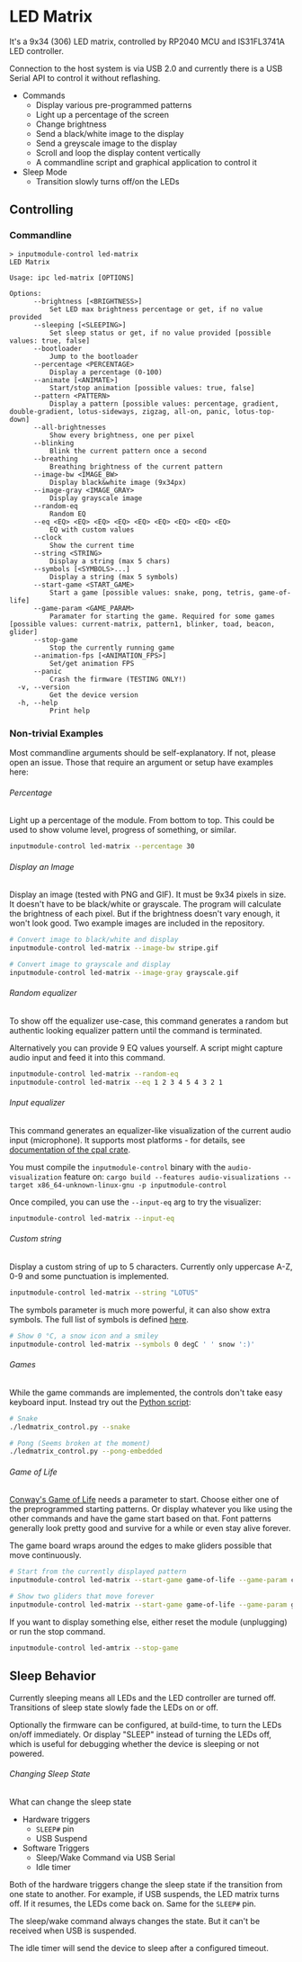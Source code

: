 # LED Matrix

It's a 9x34 (306) LED matrix, controlled by RP2040 MCU and IS31FL3741A LED controller.

Connection to the host system is via USB 2.0 and currently there is a USB Serial API to control it without reflashing.

- Commands
  - Display various pre-programmed patterns
  - Light up a percentage of the screen
  - Change brightness
  - Send a black/white image to the display
  - Send a greyscale image to the display
  - Scroll and loop the display content vertically
  - A commandline script and graphical application to control it
- Sleep Mode
  - Transition slowly turns off/on the LEDs

## Controlling

### Commandline

```
> inputmodule-control led-matrix
LED Matrix

Usage: ipc led-matrix [OPTIONS]

Options:
      --brightness [<BRIGHTNESS>]
          Set LED max brightness percentage or get, if no value provided
      --sleeping [<SLEEPING>]
          Set sleep status or get, if no value provided [possible values: true, false]
      --bootloader
          Jump to the bootloader
      --percentage <PERCENTAGE>
          Display a percentage (0-100)
      --animate [<ANIMATE>]
          Start/stop animation [possible values: true, false]
      --pattern <PATTERN>
          Display a pattern [possible values: percentage, gradient, double-gradient, lotus-sideways, zigzag, all-on, panic, lotus-top-down]
      --all-brightnesses
          Show every brightness, one per pixel
      --blinking
          Blink the current pattern once a second
      --breathing
          Breathing brightness of the current pattern
      --image-bw <IMAGE_BW>
          Display black&white image (9x34px)
      --image-gray <IMAGE_GRAY>
          Display grayscale image
      --random-eq
          Random EQ
      --eq <EQ> <EQ> <EQ> <EQ> <EQ> <EQ> <EQ> <EQ> <EQ>
          EQ with custom values
      --clock
          Show the current time
      --string <STRING>
          Display a string (max 5 chars)
      --symbols [<SYMBOLS>...]
          Display a string (max 5 symbols)
      --start-game <START_GAME>
          Start a game [possible values: snake, pong, tetris, game-of-life]
      --game-param <GAME_PARAM>
          Paramater for starting the game. Required for some games [possible values: current-matrix, pattern1, blinker, toad, beacon, glider]
      --stop-game
          Stop the currently running game
      --animation-fps [<ANIMATION_FPS>]
          Set/get animation FPS
      --panic
          Crash the firmware (TESTING ONLY!)
  -v, --version
          Get the device version
  -h, --help
          Print help
```

### Non-trivial Examples

Most commandline arguments should be self-explanatory.
If not, please open an issue.
Those that require an argument or setup have examples here:

###### Percentage

Light up a percentage of the module. From bottom to top.
This could be used to show volume level, progress of something, or similar.

```sh
inputmodule-control led-matrix --percentage 30
```

###### Display an Image

Display an image (tested with PNG and GIF). It must be 9x34 pixels in size. It
doesn't have to be black/white or grayscale. The program will calculate the
brightness of each pixel. But if the brightness doesn't vary enough, it won't
look good.
Two example images are included in the repository.

```sh
# Convert image to black/white and display
inputmodule-control led-matrix --image-bw stripe.gif

# Convert image to grayscale and display
inputmodule-control led-matrix --image-gray grayscale.gif
```

###### Random equalizer
To show off the equalizer use-case, this command generates a
random but authentic looking equalizer pattern until the command is terminated.

Alternatively you can provide 9 EQ values yourself. A script might capture
audio input and feed it into this command.

```sh
inputmodule-control led-matrix --random-eq
inputmodule-control led-matrix --eq 1 2 3 4 5 4 3 2 1
```

###### Input equalizer

This command generates an equalizer-like visualization of the current audio input (microphone).
It supports most platforms - for details, see [documentation of the cpal crate](https://github.com/RustAudio/cpal).

You must compile the `inputmodule-control` binary with the `audio-visualization` feature on:
`cargo build --features audio-visualizations --target x86_64-unknown-linux-gnu -p inputmodule-control`

Once compiled, you can use the `--input-eq` arg to try the visualizer:
```sh
inputmodule-control led-matrix --input-eq
```

###### Custom string

Display a custom string of up to 5 characters.
Currently only uppercase A-Z, 0-9 and some punctuation is implemented.

```sh
inputmodule-control led-matrix --string "LOTUS"
```

The symbols parameter is much more powerful, it can also show extra symbols.
The full list of symbols is defined [here](https://github.com/FrameworkComputer/led_matrix_fw/blob/main/inputmodule-control/src/font.rs).

```sh
# Show 0 °C, a snow icon and a smiley
inputmodule-control led-matrix --symbols 0 degC ' ' snow ':)'
```

###### Games

While the game commands are implemented, the controls don't take easy keyboard
input.
Instead try out the [Python script](../python.md):

```sh
# Snake
./ledmatrix_control.py --snake

# Pong (Seems broken at the moment)
./ledmatrix_control.py --pong-embedded
```

###### Game of Life

[Conway's Game of Life](https://en.wikipedia.org/wiki/Conway%27s_Game_of_Life)
needs a parameter to start. Choose either one of the preprogrammed starting patterns.
Or display whatever you like using the other commands and have the game start based on that.
Font patterns generally look pretty good and survive for a while or even stay alive forever.

The game board wraps around the edges to make gliders possible that move continuously.

```sh
# Start from the currently displayed pattern
inputmodule-control led-matrix --start-game game-of-life --game-param current-matrix

# Show two gliders that move forever
inputmodule-control led-matrix --start-game game-of-life --game-param glider
```

If you want to display something else, either reset the module (unplugging) or
run the stop command.

```sh
inputmodule-control led-amtrix --stop-game
```

## Sleep Behavior

Currently sleeping means all LEDs and the LED controller are turned off.
Transitions of sleep state slowly fade the LEDs on or off.

Optionally the firmware can be configured, at build-time, to turn the LEDs
on/off immediately. Or display "SLEEP" instead of turning the LEDs off, which
is useful for debugging whether the device is sleeping or not powered.


###### Changing Sleep State

What can change the sleep state

- Hardware triggers
  - `SLEEP#` pin
  - USB Suspend
- Software Triggers
  - Sleep/Wake Command via USB Serial
  - Idle timer

Both of the hardware triggers change the sleep state if the transition from one state to another.
For example, if USB suspends, the LED matrix turns off. If it resumes, the LEDs come back on.
Same for the `SLEEP#` pin.

The sleep/wake command always changes the state. But it can't be received when USB is suspended.

The idle timer will send the device to sleep after a configured timeout.
